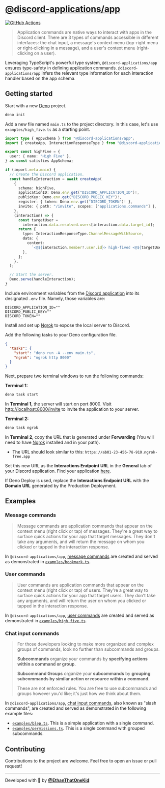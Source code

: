 # [@discord-applications/app](https://jsr.io/@discord-applications/app)

[![GitHub Actions](https://github.com/EthanThatOneKid/discord_app/actions/workflows/check.yaml/badge.svg)](https://github.com/EthanThatOneKid/discord_app/actions/workflows/check.yaml)

> Application commands are native ways to interact with apps in the Discord
> client. There are 3 types of commands accessible in different interfaces: the
> chat input, a message's context menu (top-right menu or right-clicking in a
> message), and a user's context menu (right-clicking on a user).

Leveraging TypeScript's powerful type system, `@discord-applications/app`
ensures type-safety in defining application commands.
`@discord-applications/app` infers the relevant type information for each
interaction handler based on the app schema.

## Getting started

Start with a new [Deno](https://deno.land/) project.

```sh
deno init
```

Add a new file named `main.ts` to the project directory. In this case, let's use
`examples/high_five.ts` as a starting point.

```ts
import type { AppSchema } from "@discord-applications/app";
import { createApp, InteractionResponseType } from "@discord-applications/app";

export const highFive = {
  user: { name: "High Five" },
} as const satisfies AppSchema;

if (import.meta.main) {
  // Create the Discord application.
  const handleInteraction = await createApp(
    {
      schema: highFive,
      applicationID: Deno.env.get("DISCORD_APPLICATION_ID")!,
      publicKey: Deno.env.get("DISCORD_PUBLIC_KEY")!,
      register: { token: Deno.env.get("DISCORD_TOKEN")! },
      invite: { path: "/invite", scopes: ["applications.commands"] },
    },
    (interaction) => {
      const targetUser =
        interaction.data.resolved.users[interaction.data.target_id];
      return {
        type: InteractionResponseType.ChannelMessageWithSource,
        data: {
          content:
            `<@${interaction.member?.user.id}> high-fived <@${targetUser.id}>!`,
        },
      };
    },
  );

  // Start the server.
  Deno.serve(handleInteraction);
}
```

Include environment variables from the
[Discord application](https://discord.com/developers/applications) into its
designated `.env` file. Namely, those variables are:

```
DISCORD_APPLICATION_ID=""
DISCORD_PUBLIC_KEY=""
DISCORD_TOKEN=""
```

Install and set up [Ngrok](https://ngrok.com/) to expose the local server to
Discord.

Add the following tasks to your Deno configuration file.

```json
{
  "tasks": {
    "start": "deno run -A --env main.ts",
    "ngrok": "ngrok http 8000"
  }
}
```

Next, prepare two terminal windows to run the following commands:

**Terminal 1:**

```bash
deno task start
```

In **Terminal 1**, the server will start on port 8000. Visit
<http://localhost:8000/invite> to invite the application to your server.

**Terminal 2:**

```bash
deno task ngrok
```

In **Terminal 2**, copy the URL that is generated under **Forwarding** (You will
need to have [Ngrok](https://ngrok.com/) installed and in your path).

- The URL should look similar to this:
  `https://ab01-23-456-78-910.ngrok-free.app`

Set this new URL as the **Interactions Endpoint URL** in the **General** tab of
your Discord application. Find your application
[here](https://discord.com/developers/applications).

If Deno Deploy is used, replace the **Interactions Endpoint URL** with the
**Domain URL** generated by the Production Deployment.

## Examples

### Message commands

> Message commands are application commands that appear on the context menu
> (right click or tap) of messages. They're a great way to surface quick actions
> for your app that target messages. They don't take any arguments, and will
> return the message on whom you clicked or tapped in the interaction response.

In `@discord-applications/app`,
[message commands](https://discord.com/developers/docs/interactions/application-commands#message-commands)
are created and served as demonstrated in
[`examples/bookmark.ts`](./examples/bookmark.ts).

### User commands

> User commands are application commands that appear on the context menu (right
> click or tap) of users. They're a great way to surface quick actions for your
> app that target users. They don't take any arguments, and will return the user
> on whom you clicked or tapped in the interaction response.

In `@discord-applications/app`,
[user commands](https://discord.com/developers/docs/interactions/application-commands#user-commands)
are created and served as demonstrated in
[`examples/high_five.ts`](./examples/high_five.ts).

### Chat input commands

> For those developers looking to make more organized and complex groups of
> commands, look no further than subcommands and groups.
>
> **Subcommands** organize your commands by **specifying actions within a
> command or group**.
>
> **Subcommand Groups** organize your **subcommands** by **grouping subcommands
> by similar action or resource within a command**.
>
> These are not enforced rules. You are free to use subcommands and groups
> however you'd like; it's just how we think about them.

In `@discord-applications/app`,
[chat input commands](https://discord.com/developers/docs/interactions/application-commands#slash-commands),
also known as "slash commands", are created and served as demonstrated in the
following example files:

- [`examples/blep.ts`](./examples/blep.ts). This is a simple application with a
  single command.
- [`examples/permissions.ts`](./examples/permissions.ts). This is a single
  command with grouped subcommands.

## Contributing

Contributions to the project are welcome. Feel free to open an issue or pull
request!

---

Developed with 💜 by [**@EthanThatOneKid**](https://etok.codes/)
